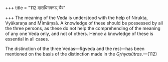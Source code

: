 +++
title = "112 दाराधिगमनञ् चैव"

+++
The meaning of the Veda is understood with the help of Nirukta,
Vyākaraṇa and Mīmāṃsā. A knowledge of these should be possessed by all
the three persons, as these do not help the comprehending of the meaning
of any one Veda only, and not of others. Hence a knowledge of these is
essential in all cases.

The distinction of the three Vedas—Ṛgveda and the rest—has been
mentioned on the basis of the distinction made in the
*Gṛhyasūtras*.—(112)


